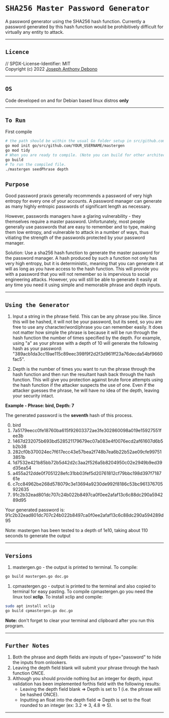 # `SHA256 Master Password Generator`

A password generator using the SHA256 hash function. Currently a password generated by this hash function would be prohibitively difficult for virtually any entity to attack.

---

## `Licence`

// SPDX-License-Identifier: MIT  
Copyright (c) 2022 [Joseph Anthony Debono](joe@jadebono.com)

---

## `OS`

Code developed on and for Debian based linux distros **only**

---

## `To Run`

First compile

```bash
# the path should be within the usual Go folder setup in src/github.com/user/target
go mod init go/src/github.com/YOUR_USERNAME/mastergen
go mod tidy
# When you are ready to compile. (Note you can build for other architectures as well)
go build
# To run the compiled file.
./mastergen seedPhrase depth
```

## `Purpose`

Good password praxis generally recommends a password of very high entropy for every one of your accounts. A password manager can generate as many highly entropic passwords of significant length as necessary.

However, passwords managers have a glaring vulnerability - they themselves require a master password. Unfortunately, most people generally use passwords that are easy to remember and to type, making them low entropy, and vulnerable to attack in a number of ways, thus vitiating the strength of the passwords protected by your password manager.

Solution: Use a sha256 hash function to generate the master password for the password manager. A hash produced by such a function not only has very high entropy, but it is deterministic, meaning that you can generate it at will as long as you have access to the hash function. This will provide you with a password that you will not remember so is impervious to social engineering attacks. However, you will still be able to generate it easily at any time you need it using simple and memorable phrase and depth inputs.

---

## `Using the Generator`

1. Input a string in the phrase field. This can be any phrase you like. Since this will be hashed, it will not be your password, but its seed, so you are free to use any character/word/phrase you can remember easily. It does not matter how simple the phrase is because it will be run through the hash function the number of times specified by the depth. For example, using "a" as your phrase with a depth of 10 will generate the following hash as your password: "389acb1da3cc19ae115c89eec398f9f2d2f3d961ff23a76decda54bf9660fac5".

1. Depth is the number of times you want to run the phrase through the hash function and then run the resultant hash back through the hash function. This will give you protection against brute force attempts using the hash function if the attacker suspects the use of one. Even if the attacker guesses the phrase, he will have no idea of the depth, leaving your security intact.

**Example - Phrase: bird, Depth: 7**

The generated password is the **seventh** hash of this process.

0. bird
1. 7a5179eecc0fe18760ba615f92603372ae3fe302860098a019e15927551fee3b
2. 1467d232075b693bd528521179679ec07a083e4f0076ecd2af61607d6b5b2b38
3. 282cf0b370024ec7f617ecc43e57bea2f748b7ea6b22b52ae09cfe997513851b
4. 1d7532e421b85bb72b5d42d2c3aa2f526a5b8204950c02e2949b9ed39d35ea54
5. a455a212dde0f7051228efc31bb03fef5d20761812cf79bbc198d397f718761e
6. c7cc84962be268d578079c3e13694a9230de992f8186c53bc961376705922635
7. 91c2b32ead801dc707c24b022b8497ca0f0ee2afaf13c6c88dc290a594289d95

Your generated password is: 91c2b32ead801dc707c24b022b8497ca0f0ee2afaf13c6c88dc290a594289d95

Note: mastergen has been tested to a depth of 1e10, taking about 110 seconds to generate the output

---

## `Versions`

1. mastergen.go - the output is printed to terminal. To compile:

```bash
go build mastergen.go doc.go
```

1. cpmastergen.go - output is printed to the terminal and also copied to terminal for easy pasting. To compile cpmastergen.go you need the linux tool **xclip**. To install xclip and compile:

```bash
sudo apt install xclip
go build cpmastergen.go doc.go
```

**Note:** don't forget to clear your terminal and clipboard after you run this program.

---

## `Further Notes`

1. Both the phrase and depth fields are inputs of type="password" to hide the inputs from onlookers.
1. Leaving the depth field blank will submit your phrase through the hash function ONCE.
1. Although you should provide nothing but an integer for depth, input validation has been implemented forthis field with the following results:
   - Leaving the depth field blank => Depth is set to 1 (i.e. the phrase will be hashed ONCE).
   - Inputting an float into the depth field => Depth is set to the float rounded to an integer (ex: 3.2 => 3, 4.8 => 5).

---
